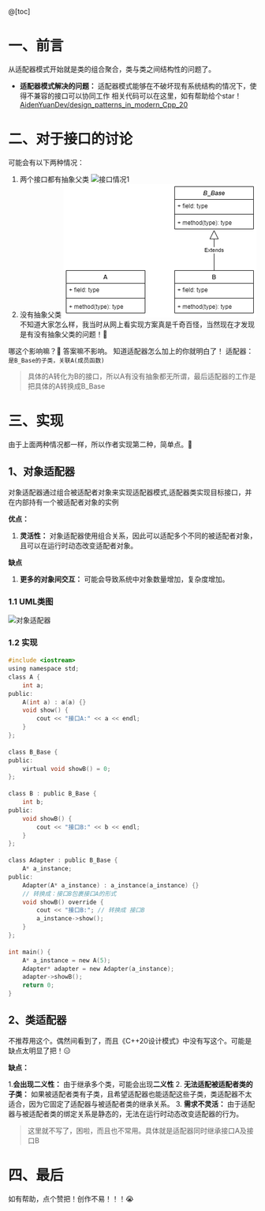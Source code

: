 @[toc]
# 一、前言
从适配器模式开始就是类的组合聚合，类与类之间结构性的问题了。
-  **适配器模式解决的问题：** 适配器模式能够在不破坏现有系统结构的情况下，使得不兼容的接口可以协同工作
相关代码可以在这里，如有帮助给个star！[AidenYuanDev/design_patterns_in_modern_Cpp_20](https://github.com/AidenYuanDev/design_patterns_in_modern_Cpp_20)

# 二、对于接口的讨论
可能会有以下两种情况：

1. 两个接口都有抽象父类
![接口情况1](/图片(image)/接口情况1.png)
2. 没有抽象父类
![接口情况2](.\图片(image)\接口情况2.png)
不知道大家怎么样，我当时从网上看实现方案真是千奇百怪，当然现在才发现是有没有抽象父类的问题！🥸

哪这个影响嘛？🤔
答案嘛不影响。
知道适配器怎么加上的你就明白了！
适配器：`是B_Base的子类，关联A(成员函数)`

>具体的A转化为B的接口，所以A有没有抽象都无所谓，最后适配器的工作是把具体的A转换成B_Base

# 三、实现
由于上面两种情况都一样，所以作者实现第二种，简单点。🫠
## 1、对象适配器
对象适配器通过组合被适配者对象来实现适配器模式,适配器类实现目标接口，并在内部持有一个被适配者对象的实例

**优点：** 
1. **灵活性：** 对象适配器使用组合关系，因此可以适配多个不同的被适配者对象，且可以在运行时动态改变适配者对象。

**缺点**

1. **更多的对象间交互：** 可能会导致系统中对象数量增加，复杂度增加。

### 1.1 UML类图
![对象适配器](/图片(image)/对象适配器.png)


### 1.2 实现
~~~c
#include <iostream>
using namespace std;
class A {
    int a;
public:
    A(int a) : a(a) {}
    void show() {
        cout << "接口A:" << a << endl;
    }
};

class B_Base {
public:
    virtual void showB() = 0;
};

class B : public B_Base {
    int b;
public:
    void showB() {
        cout << "接口B:" << b << endl;
    }
};

class Adapter : public B_Base {
    A* a_instance;
public:
    Adapter(A* a_instance) : a_instance(a_instance) {}
    // 转换成：接口B包裹接口A的形式
    void showB() override {
        cout << "接口B:"; // 转换成 接口B 
        a_instance->show();
    }
};

int main() {
    A* a_instance = new A(5);
    Adapter* adapter = new Adapter(a_instance);
    adapter->showB();
    return 0;
}
~~~

## 2、类适配器
不推荐用这个。偶然间看到了，而且《C++20设计模式》中没有写这个。可能是缺点太明显了把！😑

**缺点：** 

1.**会出现二义性：**  由于继承多个类，可能会出现**二义性**
2. **无法适配被适配者类的子类：** 如果被适配者类有子类，且希望适配器也能适配这些子类，类适配器不太适合，因为它固定了适配器与被适配者类的继承关系。
3. **需求不灵活：** 由于适配器与被适配者类的绑定关系是静态的，无法在运行时动态改变适配器的行为。

> 这里就不写了，困啦，而且也不常用。具体就是适配器同时继承接口A及接口B

# 四、最后
如有帮助，点个赞把！创作不易！！！😭